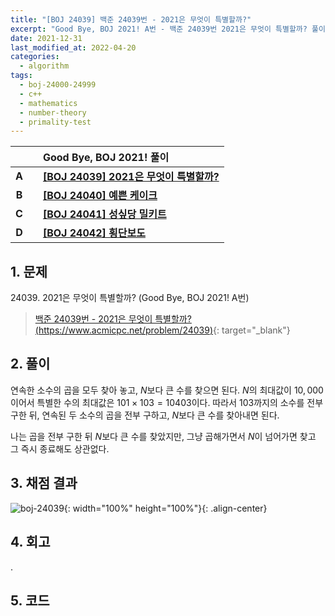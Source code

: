 ```yaml
---
title: "[BOJ 24039] 백준 24039번 - 2021은 무엇이 특별할까?"
excerpt: "Good Bye, BOJ 2021! A번 - 백준 24039번 2021은 무엇이 특별할까? 풀이"
date: 2021-12-31
last_modified_at: 2022-04-20
categories:
  - algorithm
tags:
  - boj-24000-24999
  - c++
  - mathematics
  - number-theory
  - primality-test
---
```


|||Good Bye, BOJ 2021! 풀이|
|:---:|:---:|:---|
|**A**||**[[BOJ 24039] 2021은 무엇이 특별할까?](https://burningfalls.github.io/algorithm/boj-24039/)**|
|**B**||**[[BOJ 24040] 예쁜 케이크](https://burningfalls.github.io/algorithm/boj-24040/)**|
|**C**||**[[BOJ 24041] 성싶당 밀키트](https://burningfalls.github.io/algorithm/boj-24041/)**|
|**D**||**[[BOJ 24042] 횡단보도](https://burningfalls.github.io/algorithm/boj-24042/)**|

## 1. 문제
$24039$. 2021은 무엇이 특별할까? (Good Bye, BOJ 2021! A번)

> [백준 24039번 - 2021은 무엇이 특별할까? (https://www.acmicpc.net/problem/24039)](https://www.acmicpc.net/problem/24039){: target="_blank"}

## 2. 풀이

연속한 소수의 곱을 모두 찾아 놓고, $N$보다 큰 수를 찾으면 된다. $N$의 최대값이 $10,000$ 이어서 특별한 수의 최대값은 $101\times 103=10403$이다. 따라서 $103$까지의 소수를 전부 구한 뒤, 연속된 두 소수의 곱을 전부 구하고, $N$보다 큰 수를 찾아내면 된다. 

나는 곱을 전부 구한 뒤 $N$보다 큰 수를 찾았지만, 그냥 곱해가면서 $N$이 넘어가면 찾고 그 즉시 종료해도 상관없다.


## 3. 채점 결과

![boj-24039](https://user-images.githubusercontent.com/30232837/160975106-09e9cf23-755d-4a37-bd63-17aad5e85b45.png "boj-24039"){: width="100%" height="100%"}{: .align-center}

## 4. 회고

.

## 5. 코드

<script src="https://gist.github.com/BurningFalls/3848905a87637a06924a6b389726e907.js"></script>